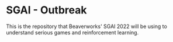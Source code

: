 # SGAI - Outbreak
This is the repository that Beaverworks' SGAI 2022 will be using to understand
serious games and reinforcement learning. 

